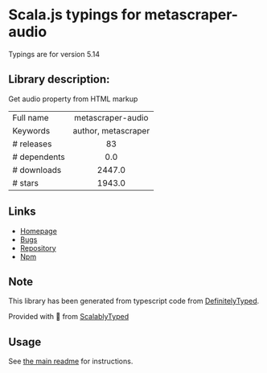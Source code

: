 
# Scala.js typings for metascraper-audio

Typings are for version 5.14

## Library description:
Get audio property from HTML markup

|                    |                 |
| ------------------ | :-------------: |
| Full name          | metascraper-audio |
| Keywords           | author, metascraper |
| # releases         | 83 |
| # dependents       | 0.0 |
| # downloads        | 2447.0 |
| # stars            | 1943.0 |

## Links
- [Homepage](https://github.com/microlinkhq/metascraper/tree/master#readme)
- [Bugs](https://github.com/microlinkhq/metascraper/issues)
- [Repository](https://github.com/microlinkhq/metascraper/tree/master)
- [Npm](https://www.npmjs.com/package/metascraper-audio)
    


## Note
This library has been generated from typescript code from [DefinitelyTyped](https://definitelytyped.org).

Provided with :purple_heart: from [ScalablyTyped](https://github.com/oyvindberg/ScalablyTyped)

## Usage
See [the main readme](../../readme.md) for instructions.


